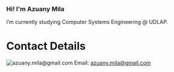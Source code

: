 ### Hi! I'm Azuany Mila 

 I’m currently studying Computer Systems Engineering @ UDLAP. 

# Contact Details 
![azuany.mila@gmail.com](https://www.flaticon.com/free-icon/linkedin_3536505?term=linkedin&page=1&position=1&origin=search&related_id=3536505)
Email: azuany.mila@gmail.com

<!--
**azu-any/azu-any** is a ✨ _special_ ✨ repository because its `README.md` (this file) appears on your GitHub profile.

Here are some ideas to get you started:

- 🔭 I’m currently working on ...
- 🌱 I’m currently learning ...
- 👯 I’m looking to collaborate on ...
- 🤔 I’m looking for help with ...
- 💬 Ask me about ...
- 📫 How to reach me: ...
- 😄 Pronouns: ...
- ⚡ Fun fact: ...
-->
